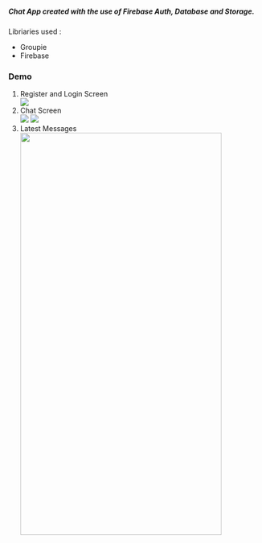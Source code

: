 
<h5>Chat App created with the use of Firebase Auth, Database and Storage.</h5>

Libriaries used :
- Groupie
- Firebase

<h3>Demo</h3>
<ol>
 <li>Register and Login Screen</li>
<img src="https://user-images.githubusercontent.com/45905489/82341492-c71d2c00-99f0-11ea-92c1-569766e4e570.png">
<li>Chat Screen</li>
<img src="https://user-images.githubusercontent.com/45905489/82339368-40674f80-99ee-11ea-8f4f-c2231333ba81.png">
<img src="https://user-images.githubusercontent.com/45905489/82339533-6c82d080-99ee-11ea-84a9-9f14dd10a439.png">

<li>Latest Messages</li>
<img src="https://user-images.githubusercontent.com/45905489/82340012-06e31400-99ef-11ea-9718-f1354e3eaa0f.png" height="800" width="400">
</ol>
                                                                                                                   
